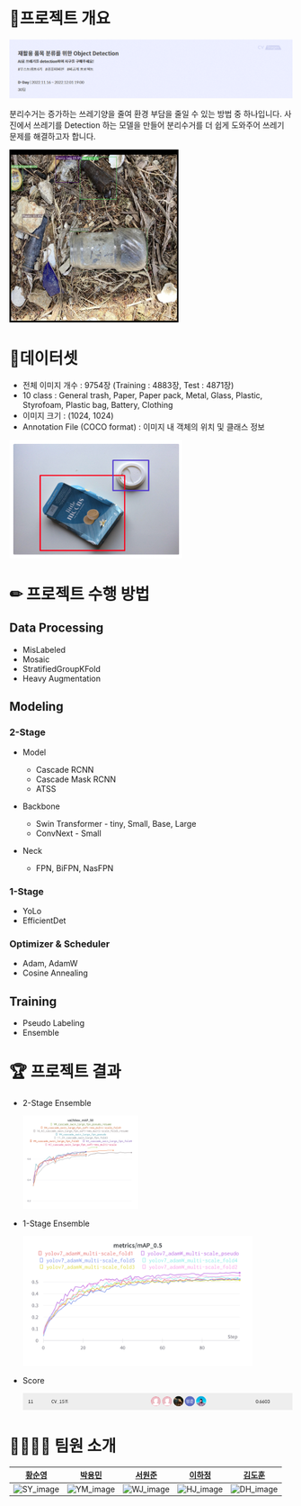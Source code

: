 # 📃프로젝트 개요

<img src="./image/logo.png" alt="logo" style="zoom:80%;" />

분리수거는 증가하는 쓰레기양을 줄여 환경 부담을 줄일 수 있는 방법 중 하나입니다. 사진에서 쓰레기를 Detection 하는 모델을 만들어 분리수거를 더 쉽게 도와주어 쓰레기 문제를 해결하고자 합니다.

<img src="./image/trash_image.png" alt="trash" style="zoom:30%;" />



# 💾데이터셋

- 전체 이미지 개수 : 9754장 (Training : 4883장, Test : 4871장)
- 10 class : General trash, Paper, Paper pack, Metal, Glass, Plastic, Styrofoam, Plastic bag, Battery, Clothing
- 이미지 크기 : (1024, 1024)
- Annotation File (COCO format) : 이미지 내 객체의 위치 및 클래스 정보

<img src="./image/dataset.png" alt="trash" style="zoom:30%;" />



# ✏ 프로젝트 수행 방법

## Data Processing

- MisLabeled
- Mosaic
- StratifiedGroupKFold
- Heavy Augmentation



## Modeling

### 2-Stage
- Model
    - Cascade RCNN
    - Cascade Mask RCNN
    - ATSS
- Backbone
  - Swin Transformer - tiny, Small, Base, Large
  - ConvNext - Small

- Neck
  - FPN, BiFPN, NasFPN 




### 1-Stage

- YoLo
- EfficientDet



### Optimizer & Scheduler

- Adam, AdamW
- Cosine Annealing



## Training

- Pseudo Labeling
- Ensemble



# 🏆 프로젝트 결과

- 2-Stage Ensemble

  <img src="./image/2stage.png" alt="trash" style="zoom:20%;" />

- 1-Stage Ensemble

  <img src="./image/1stage.png" alt="trash" style="zoom:40%;" />

  

- Score

  <img src="./image/score.png" alt="trash" style="zoom:100%;" />



# 👨‍👨‍👦‍👦 팀원 소개


|         [황순영](https://github.com/soonyoung-hwang)         |            [박용민](https://github.com/yon-ninii)            |            [서원준](https://github.com/won-joon)             |              [이하정](https://github.com/SS-hj)              |             [김도훈](https://github.com/DHKim95)             |
| :----------------------------------------------------------: | :----------------------------------------------------------: | :----------------------------------------------------------: | :----------------------------------------------------------: | :----------------------------------------------------------: |
| ![SY_image](https://avatars.githubusercontent.com/u/78343941?v=4) | ![YM_image](https://avatars.githubusercontent.com/u/87235003?v=4) | ![WJ_image](https://avatars.githubusercontent.com/u/59519591?v=4) | ![HJ_image](https://avatars.githubusercontent.com/u/54202082?v=4) | ![DH_image](https://avatars.githubusercontent.com/u/68861542?v=4) |

